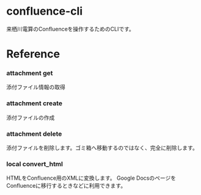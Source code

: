 # confluence-cli
来栖川電算のConfluenceを操作するためのCLIです。

# Reference
### attachment get
添付ファイル情報の取得


### attachment create
添付ファイルの作成


### attachment delete
添付ファイルを削除します。ゴミ箱へ移動するのではなく、完全に削除します。

### local convert_html
HTMLをConfluence用のXMLに変換します。
Google DocsのページをConfluenceに移行するときなどに利用できます。


